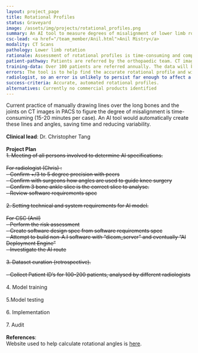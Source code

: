 ```yaml
---
layout: project_page
title: Rotational Profiles
status: Graveyard
image: /assets/img/projects/rotational_profiles.png
summary: An AI tool to measure degrees of misalignment of lower limb rotation in pre-surgical planning assessments .  
csc-lead: <a href="/team_member/Anil.html">Anil Mistry</a>
modality: CT Scans 
pathology: Lower limb rotation
rationale: Assessment of rotational profiles is time-consuming and complex. An AI algorithm would significantly decrease the amount of time needed to measure the angles of rotation.
patient-pathway: Patients are referred by the orthopaedic team. CT imaging is part of the pre-surgical work up. The report is used to plan the surgical intervention.
training-data: Over 100 patients are referred annually. The data will be retrospective, acquiring a large cohort of patients and segmentation and profile results as annotated on PACS. It is possible annotations will need to be re-done if they cannot be exported from PACS.
errors: The tool is to help find the accurate rotational profile and will be supervised and signed off by the 
radiologist, so an error is unlikely to persist far enough to affect a patient. goals: Reduction of radiologist time in reporting these scans as well as increase consistency in calculation.
success-criteria: Accurate, automated rotational profiles.
alternatives: Currently no commercial products identified
---
```


Current practice of manually drawing lines over the long bones and the joints on CT images in PACS to figure the degree 
of misalignment is time-consuming (15-20 minutes per case). An AI tool would automatically create these lines and 
angles, saving time and reducing variability.
<br>
<br>
<b>Clinical lead</b>: Dr. Christopher Tang <br>
<br>
**Project Plan**
<br> <strike> 1. Meeting of all persons involved to determine AI specifications. <br><br> For radiologist (Chris) 
:<br> - Confirm +/3 to 5 degree precision with peers<br> - Confirm with surgeons how angles are used to guide knee surgery 
<br> - Confirm 3 bone ankle slice is the correct slice to analyse.<br>- Review software requirements spec <br> 
<br>2.	Setting technical and system requirements for AI model.<br><br> For CSC (Anil) 
<br>  -  Perform the risk assessment<br> - Create software design spec from software requirements spec 
<br> - Attempt to build non-A.I software with “dicom_server” and eventually “AI Deployment Engine” 
<br> - Investigate the AI route<br><br> 3. Dataset curation (retrospective).<br>
<br> - Collect Patient ID’s for 100-200 patients, analysed by different radiologists<br><br> 
</strike> 4.	Model training<br><br> 5.Model testing 
<br><br>6. Implementation <br><br> 7. Audit
<br>
<br>
<b>References</b>:<br>
Website used to help calculate rotational angles is <a href="http://uwmsk.org/legrotation.html"> here</a>.

